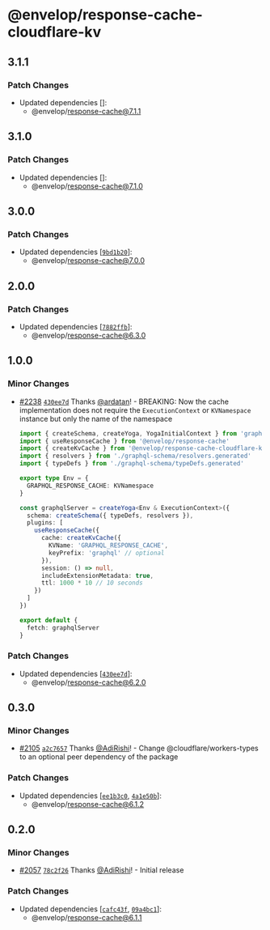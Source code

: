 # @envelop/response-cache-cloudflare-kv

## 3.1.1

### Patch Changes

- Updated dependencies []:
  - @envelop/response-cache@7.1.1

## 3.1.0

### Patch Changes

- Updated dependencies []:
  - @envelop/response-cache@7.1.0

## 3.0.0

### Patch Changes

- Updated dependencies
  [[`9bd1b20`](https://github.com/n1ru4l/envelop/commit/9bd1b207861540f9bee085026b9fab725a88e84e)]:
  - @envelop/response-cache@7.0.0

## 2.0.0

### Patch Changes

- Updated dependencies
  [[`7882ffb`](https://github.com/n1ru4l/envelop/commit/7882ffb5fd60ecb7dd5c1a291d6f7d619bdd2a23)]:
  - @envelop/response-cache@6.3.0

## 1.0.0

### Minor Changes

- [#2238](https://github.com/n1ru4l/envelop/pull/2238)
  [`430ee7d`](https://github.com/n1ru4l/envelop/commit/430ee7d78dea04d0a44312bdfd16062a675d9772)
  Thanks [@ardatan](https://github.com/ardatan)! - BREAKING: Now the cache implementation does not
  require the `ExecutionContext` or `KVNamespace` instance but only the name of the namespace

  ```ts
  import { createSchema, createYoga, YogaInitialContext } from 'graphql-yoga'
  import { useResponseCache } from '@envelop/response-cache'
  import { createKvCache } from '@envelop/response-cache-cloudflare-kv'
  import { resolvers } from './graphql-schema/resolvers.generated'
  import { typeDefs } from './graphql-schema/typeDefs.generated'

  export type Env = {
    GRAPHQL_RESPONSE_CACHE: KVNamespace
  }

  const graphqlServer = createYoga<Env & ExecutionContext>({
    schema: createSchema({ typeDefs, resolvers }),
    plugins: [
      useResponseCache({
        cache: createKvCache({
          KVName: 'GRAPHQL_RESPONSE_CACHE',
          keyPrefix: 'graphql' // optional
        }),
        session: () => null,
        includeExtensionMetadata: true,
        ttl: 1000 * 10 // 10 seconds
      })
    ]
  })

  export default {
    fetch: graphqlServer
  }
  ```

### Patch Changes

- Updated dependencies
  [[`430ee7d`](https://github.com/n1ru4l/envelop/commit/430ee7d78dea04d0a44312bdfd16062a675d9772)]:
  - @envelop/response-cache@6.2.0

## 0.3.0

### Minor Changes

- [#2105](https://github.com/n1ru4l/envelop/pull/2105)
  [`a2c7657`](https://github.com/n1ru4l/envelop/commit/a2c7657a22b8292a30bbb570f963776a08892891)
  Thanks [@AdiRishi](https://github.com/AdiRishi)! - Change @cloudflare/workers-types to an optional
  peer dependency of the package

### Patch Changes

- Updated dependencies
  [[`ee1b3c0`](https://github.com/n1ru4l/envelop/commit/ee1b3c05e01a7e5e7564cd8136f3bc2e558089b9),
  [`4a1e50b`](https://github.com/n1ru4l/envelop/commit/4a1e50bfbda0b9ee399cdf55c65a682e4f753aa9)]:
  - @envelop/response-cache@6.1.2

## 0.2.0

### Minor Changes

- [#2057](https://github.com/n1ru4l/envelop/pull/2057)
  [`78c2f26`](https://github.com/n1ru4l/envelop/commit/78c2f26eb4c485f6c8d009bfb8bb366b6f0c5d77)
  Thanks [@AdiRishi](https://github.com/AdiRishi)! - Initial release

### Patch Changes

- Updated dependencies
  [[`cafc43f`](https://github.com/n1ru4l/envelop/commit/cafc43f444f17a9d6fc2f283e3ba31a14c568b51),
  [`09a4bc1`](https://github.com/n1ru4l/envelop/commit/09a4bc146753faa84c7eaa3ba934fb3b66ea0640)]:
  - @envelop/response-cache@6.1.1
